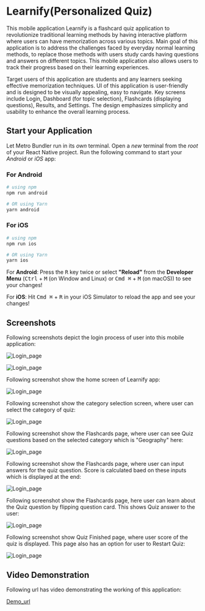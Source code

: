 # Learnify(Personalized Quiz)

This mobile application Learnify is a flashcard quiz application to revolutionize traditional learning methods by having interactive platform where users can have memorization across various topics. Main goal of this application is to address the challenges faced by everyday normal learning methods, to replace those methods with users study cards having questions and answers on different topics. This mobile application also allows users to track their progress based on their learning experiences.

Target users of this application are students and any learners seeking effective memorization techniques. UI of this application is user-friendly and is designed to be visually appealing, easy to navigate. Key screens include Login, Dashboard (for topic selection), Flashcards (displaying questions), Results, and Settings. The design emphasizes simplicity and usability to enhance the overall learning process.

## Start your Application

Let Metro Bundler run in its _own_ terminal. Open a _new_ terminal from the _root_ of your React Native project. Run the following command to start your _Android_ or _iOS_ app:

### For Android

```bash
# using npm
npm run android

# OR using Yarn
yarn android
```

### For iOS

```bash
# using npm
npm run ios

# OR using Yarn
yarn ios
```
For **Android**: Press the <kbd>R</kbd> key twice or select **"Reload"** from the **Developer Menu** (<kbd>Ctrl</kbd> + <kbd>M</kbd> (on Window and Linux) or <kbd>Cmd ⌘</kbd> + <kbd>M</kbd> (on macOS)) to see your changes!

For **iOS**: Hit <kbd>Cmd ⌘</kbd> + <kbd>R</kbd> in your iOS Simulator to reload the app and see your changes!
   
## Screenshots

Following screenshots depict the login process of user into this mobile application:

![Login_page](Screenshots/login-page.png)

![Login_page](Screenshots/Login-with-creds.png)

Following screenshot show the home screen of Learnify app:

![Login_page](Screenshots/Home-screen.png)

Following screenshot show the category selection screen, where user can select the category of quiz:

![Login_page](Screenshots/Category-selection.png)

Following screenshot show the Flashcards page, where user can see Quiz questions based on the selected category which is "Geography" here:

![Login_page](Screenshots/Questions.png)

Following screenshot show the Flashcards page, where user can input answers for the quiz question. Score is calculated baed on these inputs which is displayed at the end:

![Login_page](Screenshots/User_answer.png)

Following screenshot show the Flashcards page, here user can learn about the Quiz question by flipping question card. This shows Quiz answer to the user:

![Login_page](Screenshots/Answer.png)

Following screenshot show Quiz Finished page, where user score of the quiz is displayed. This page also has an option for user to Restart Quiz:

![Login_page](Screenshots/Quiz_complete.png)

## Video Demonstration

Following url has video demonstrating the working of this application: 

[Demo_url](https://mailuc-my.sharepoint.com/personal/bodanasa_mail_uc_edu/_layouts/15/stream.aspx?id=%2Fpersonal%2Fbodanasa%5Fmail%5Fuc%5Fedu%2FDocuments%2FPersonal%5FApp%5Fproject%5FTech%2Emp4&nav=eyJyZWZlcnJhbEluZm8iOnsicmVmZXJyYWxBcHAiOiJPbmVEcml2ZUZvckJ1c2luZXNzIiwicmVmZXJyYWxBcHBQbGF0Zm9ybSI6IldlYiIsInJlZmVycmFsTW9kZSI6InZpZXciLCJyZWZlcnJhbFZpZXciOiJNeUZpbGVzTGlua0NvcHkifX0&ga=1&referrer=StreamWebApp%2EWeb&referrerScenario=AddressBarCopied%2Eview)
